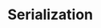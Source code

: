 # Serialization #


[key]: https://github.com/vnsmn/interview/blob/master/images/key.png
[help]: https://github.com/vnsmn/interview/blob/master/images/question-24.png
[code]: https://github.com/vnsmn/interview/blob/master/images/source-code-24.png
